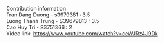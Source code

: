 Contribution information  <br />
Tran Dang Duong - s3979381 : 3.5  <br />
Luong Thanh Trung - S39679813 : 3.5  <br />
Cao Huy Tri - S3751366 : 2  <br />
Video link: https://www.youtube.com/watch?v=ceWJRz4J9Dk 
